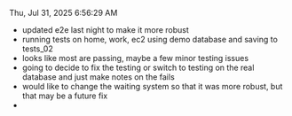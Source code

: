 Thu, Jul 31, 2025  6:56:29 AM
- updated e2e last night to make it more robust
- running tests on home, work, ec2 using demo database and saving to tests_02
- looks like most are passing, maybe a few minor testing issues
- going to decide to fix the testing or switch to testing on the real database and just make notes on the fails
- would like to change the waiting system so that it was more robust, but that may be a future fix
- 

